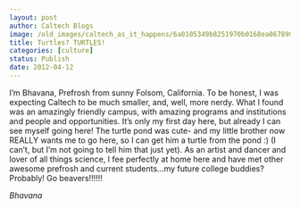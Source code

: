 ```yaml
---
layout: post
author: Caltech Blogs
image: /old_images/caltech_as_it_happens/6a0105349b8251970b0168ea067899970c.jpg
title: Turtles? TURTLES!
categories: [culture]
status: Publish
date: 2012-04-12
---
```


I’m Bhavana, Prefrosh from sunny Folsom, California. To be honest, I was expecting Caltech to be much smaller, and, well, more nerdy. What I found was an amazingly friendly campus, with amazing programs and institutions and people and opportunities. It’s only my first day here, but already I can see myself going here! The turtle pond was cute- and my little brother now REALLY wants me to go here, so I can get him a turtle from the pond :) (I can’t, but I’m not going to tell him that just yet). As an artist and dancer and lover of all things science, I fee perfectly at home here and have met other awesome prefrosh and current students...my future college buddies? Probably!
Go beavers!!!!!!

*Bhavana*
